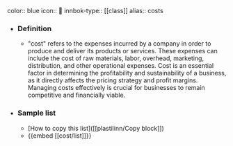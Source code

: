 color:: blue
icon:: 💸
innbok-type:: [[class]]
alias:: costs

- ### Definition 
  - "cost" refers to the expenses incurred by a company in order to produce and deliver its products or services. These expenses can include the cost of raw materials, labor, overhead, marketing, distribution, and other operational expenses. Cost is an essential factor in determining the profitability and sustainability of a business, as it directly affects the pricing strategy and profit margins. Managing costs effectively is crucial for businesses to remain competitive and financially viable.
- ### Sample list
  - [How to copy this list]([[plastilinn/Copy block]])
  - {{embed [[cost/list]]}}



